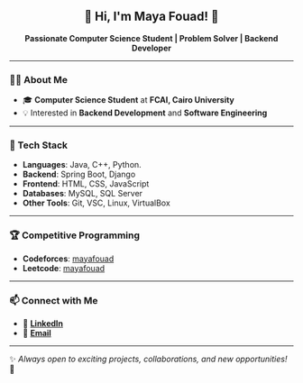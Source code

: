 <h2 align="center">🌸 Hi, I'm Maya Fouad! 🌸</h2>  
<p align="center">  
   <b>Passionate Computer Science Student | Problem Solver | Backend Developer</b>  
</p>  

---

### 👩‍💻 About Me  
- 🎓 **Computer Science Student** at **FCAI, Cairo University**  
- 💡 Interested in **Backend Development** and **Software Engineering**  

---

### 🔨 Tech Stack  
- **Languages**: Java, C++, Python.
- **Backend**: Spring Boot, Django
- **Frontend**: HTML, CSS, JavaScript   
- **Databases**: MySQL, SQL Server 
- **Other Tools**: Git, VSC, Linux, VirtualBox  

---

### 🏆 Competitive Programming  
- **Codeforces**: [mayafouad](https://codeforces.com/profile/mayafouad)  
- **Leetcode**: [mayafouad](https://leetcode.com/u/mayafouad/)  

---

### 📫 Connect with Me  
- 🔗 **[LinkedIn](https://www.linkedin.com/in/maya-fouad-3bb4b9226/)**  
- 📧 **[Email](mailto:mayafouad2004@gmail.com)**  
---

✨ _Always open to exciting projects, collaborations, and new opportunities!_ 🚀  
